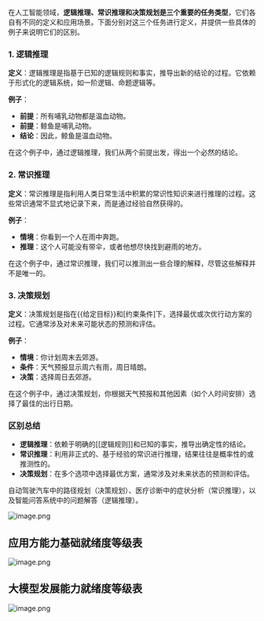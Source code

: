 在人工智能领域，**逻辑推理、常识推理和决策规划是三个重要的任务类型**，它们各自有不同的定义和应用场景。下面分别对这三个任务进行定义，并提供一些具体的例子来说明它们的区别。

### 1. 逻辑推理
**定义**：逻辑推理是指基于已知的逻辑规则和事实，推导出新的结论的过程。它依赖于形式化的逻辑系统，如一阶逻辑、命题逻辑等。

**例子**：
- **前提**：所有哺乳动物都是温血动物。
- **前提**：鲸鱼是哺乳动物。
- **结论**：因此，鲸鱼是温血动物。

在这个例子中，通过逻辑推理，我们从两个前提出发，得出一个必然的结论。

### 2. 常识推理
**定义**：常识推理是指利用人类日常生活中积累的常识性知识来进行推理的过程。这些常识通常不显式地记录下来，而是通过经验自然获得的。

**例子**：
- **情境**：你看到一个人在雨中奔跑。
- **推理**：这个人可能没有带伞，或者他想尽快找到避雨的地方。

在这个例子中，通过常识推理，我们可以推测出一些合理的解释，尽管这些解释并不是唯一的。

### 3. 决策规划
**定义**：决策规划是指在{{给定目标}}和[约束条件]下，选择最优或次优行动方案的过程。它通常涉及对未来可能状态的预测和评估。

**例子**：
- **情境**：你计划周末去郊游。
- **条件**：天气预报显示周六有雨，周日晴朗。
- **决策**：选择周日去郊游。

在这个例子中，通过决策规划，你根据天气预报和其他因素（如个人时间安排）选择了最佳的出行日期。

### 区别总结
- **逻辑推理**：依赖于明确的[[逻辑规则]]和已知的事实，推导出确定性的结论。
- **常识推理**：利用非正式的、基于经验的常识进行推理，结果往往是概率性的或推测性的。
- **决策规划**：在多个选项中选择最优方案，通常涉及对未来状态的预测和评估。



自动驾驶汽车中的路径规划（决策规划）、医疗诊断中的症状分析（常识推理），以及智能问答系统中的问题解答（逻辑推理）。

![image.png](https://cdn.jsdelivr.net/gh/duanbiao2000/BlogGallery@main/picture/20250219174849.png)

## 应用方能力基础就绪度等级表
![image.png](https://cdn.jsdelivr.net/gh/duanbiao2000/BlogGallery@main/picture/20250219175909.png)
##  大模型发展能力就绪度等级表
![image.png](https://cdn.jsdelivr.net/gh/duanbiao2000/BlogGallery@main/picture/20250219180444.png)
